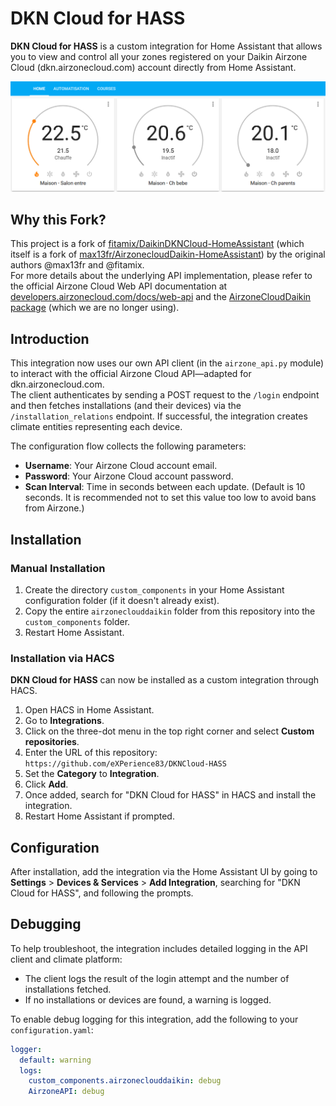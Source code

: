 # DKN Cloud for HASS

**DKN Cloud for HASS** is a custom integration for Home Assistant that allows you to view and control all your zones registered on your Daikin Airzone Cloud (dkn.airzonecloud.com) account directly from Home Assistant.

![DKN Cloud for HASS Screenshot](screenshot.png)

## Why this Fork?

This project is a fork of [fitamix/DaikinDKNCloud-HomeAssistant](https://github.com/fitamix/DaikinDKNCloud-HomeAssistant) (which itself is a fork of [max13fr/AirzonecloudDaikin-HomeAssistant](https://github.com/max13fr/AirzonecloudDaikin-HomeAssistant)) by the original authors @max13fr and @fitamix.  
For more details about the underlying API implementation, please refer to the official Airzone Cloud Web API documentation at [developers.airzonecloud.com/docs/web-api](https://developers.airzonecloud.com/docs/web-api) and the [AirzoneCloudDaikin package](https://pypi.org/project/AirzoneCloudDaikin/) (which we are no longer using).

## Introduction

This integration now uses our own API client (in the `airzone_api.py` module) to interact with the official Airzone Cloud API—adapted for dkn.airzonecloud.com.  
The client authenticates by sending a POST request to the `/login` endpoint and then fetches installations (and their devices) via the `/installation_relations` endpoint. If successful, the integration creates climate entities representing each device.

The configuration flow collects the following parameters:
- **Username**: Your Airzone Cloud account email.
- **Password**: Your Airzone Cloud account password.
- **Scan Interval**: Time in seconds between each update. (Default is 10 seconds. It is recommended not to set this value too low to avoid bans from Airzone.)

## Installation

### Manual Installation

1. Create the directory `custom_components` in your Home Assistant configuration folder (if it doesn't already exist).
2. Copy the entire `airzoneclouddaikin` folder from this repository into the `custom_components` folder.
3. Restart Home Assistant.

### Installation via HACS

**DKN Cloud for HASS** can now be installed as a custom integration through HACS.

1. Open HACS in Home Assistant.
2. Go to **Integrations**.
3. Click on the three-dot menu in the top right corner and select **Custom repositories**.
4. Enter the URL of this repository:  
   `https://github.com/eXPerience83/DKNCloud-HASS`
5. Set the **Category** to **Integration**.
6. Click **Add**.
7. Once added, search for "DKN Cloud for HASS" in HACS and install the integration.
8. Restart Home Assistant if prompted.

## Configuration

After installation, add the integration via the Home Assistant UI by going to **Settings** > **Devices & Services** > **Add Integration**, searching for "DKN Cloud for HASS", and following the prompts.

## Debugging

To help troubleshoot, the integration includes detailed logging in the API client and climate platform:
- The client logs the result of the login attempt and the number of installations fetched.
- If no installations or devices are found, a warning is logged.

To enable debug logging for this integration, add the following to your `configuration.yaml`:

```yaml
logger:
  default: warning
  logs:
    custom_components.airzoneclouddaikin: debug
    AirzoneAPI: debug
